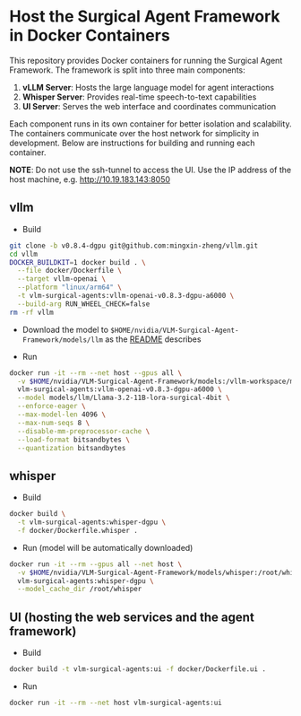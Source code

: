 # Host the Surgical Agent Framework in Docker Containers

This repository provides Docker containers for running the Surgical Agent Framework. The framework is split into three main components:

1. **vLLM Server**: Hosts the large language model for agent interactions
2. **Whisper Server**: Provides real-time speech-to-text capabilities
3. **UI Server**: Serves the web interface and coordinates communication

Each component runs in its own container for better isolation and scalability. The containers communicate over the host network for simplicity in development. Below are instructions for building and running each container.

**NOTE**: Do not use the ssh-tunnel to access the UI. Use the IP address of the host machine, e.g. http://10.19.183.143:8050

## vllm

- Build

```bash
git clone -b v0.8.4-dgpu git@github.com:mingxin-zheng/vllm.git
cd vllm
DOCKER_BUILDKIT=1 docker build . \
  --file docker/Dockerfile \
  --target vllm-openai \
  --platform "linux/arm64" \
  -t vlm-surgical-agents:vllm-openai-v0.8.3-dgpu-a6000 \
  --build-arg RUN_WHEEL_CHECK=false
rm -rf vllm
```

- Download the model to `$HOME/nvidia/VLM-Surgical-Agent-Framework/models/llm` as the [README](../README.md) describes

- Run
```bash
docker run -it --rm --net host --gpus all \
  -v $HOME/nvidia/VLM-Surgical-Agent-Framework/models:/vllm-workspace/models \
  vlm-surgical-agents:vllm-openai-v0.8.3-dgpu-a6000 \
  --model models/llm/Llama-3.2-11B-lora-surgical-4bit \
  --enforce-eager \
  --max-model-len 4096 \
  --max-num-seqs 8 \
  --disable-mm-preprocessor-cache \
  --load-format bitsandbytes \
  --quantization bitsandbytes
```

## whisper

- Build
```bash
docker build \
  -t vlm-surgical-agents:whisper-dgpu \
  -f docker/Dockerfile.whisper .
```

- Run (model will be automatically downloaded)
```bash
docker run -it --rm --gpus all --net host \
  -v $HOME/nvidia/VLM-Surgical-Agent-Framework/models/whisper:/root/whisper \
  vlm-surgical-agents:whisper-dgpu \
  --model_cache_dir /root/whisper
```


## UI (hosting the web services and the agent framework)

- Build
```bash
docker build -t vlm-surgical-agents:ui -f docker/Dockerfile.ui .
```

- Run
```bash
docker run -it --rm --net host vlm-surgical-agents:ui
```



